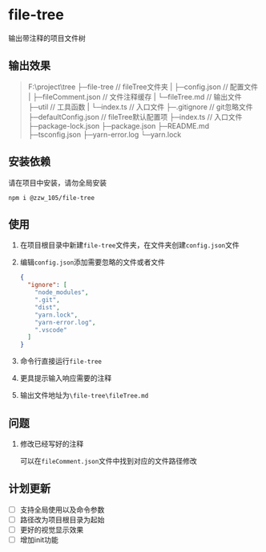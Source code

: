 # file-tree  

输出带注释的项目文件树

## 输出效果

> F:\project\tree
> ├─file-tree // fileTree文件夹
> |     ├─config.json // 配置文件
> |     ├─fileComment.json // 文件注释缓存
> |     └─fileTree.md // 输出文件
> ├─util // 工具函数
> |  └─index.ts // 入口文件
> ├─.gitignore // git忽略文件
> ├─defaultConfig.json // fileTree默认配置项
> ├─index.ts // 入口文件
> ├─package-lock.json
> ├─package.json
> ├─README.md
> ├─tsconfig.json
> ├─yarn-error.log
> └─yarn.lock

## 安装依赖

请在项目中安装，请勿全局安装

```shell
npm i @zzw_105/file-tree
```

## 使用

1. 在项目根目录中新建`file-tree`文件夹，在文件夹创建`config.json`文件

2. 编辑`config.json`添加需要忽略的文件或者文件

   ```json
   {
     "ignore": [
       "node_modules",
       ".git",
       "dist",
       "yarn.lock",
       "yarn-error.log",
       ".vscode"
     ]
   }
   ```

3. 命令行直接运行`file-tree`

4. 更具提示输入响应需要的注释

5. 输出文件地址为`\file-tree\fileTree.md`

## 问题

1. 修改已经写好的注释

   可以在`fileComment.json`文件中找到对应的文件路径修改

## 计划更新

- [ ] 支持全局使用以及命令参数
- [ ] 路径改为项目根目录为起始
- [ ] 更好的视觉显示效果
- [ ] 增加init功能
